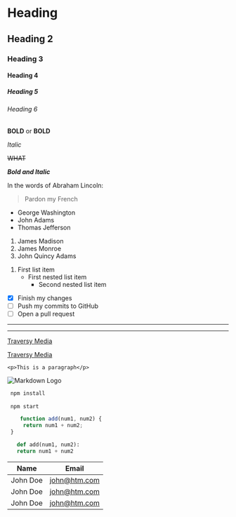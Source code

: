# Heading
## Heading 2
### Heading 3
#### Heading 4
##### Heading 5
###### Heading 6

<!-- Bold-->
**BOLD** or __BOLD__

<!--Italic-->
*Italic*

<!--Strike Through-->
~~WHAT~~

<!-- All bold and italic -->
***Bold and Italic***

<!-- Quote -->
In the words of Abraham Lincoln:
> Pardon my French

<!-- Unordered List -->
- George Washington
- John Adams
- Thomas Jefferson

<!--To order your list, precede each line with a number.-->

1. James Madison
1. James Monroe
1. John Quincy Adams

<!-- Nested List -->
1. First list item
   - First nested list item
     - Second nested list item

<!-- Task List -->
- [x] Finish my changes
- [ ] Push my commits to GitHub
- [ ] Open a pull request

<!-- Horizontal Line-->
___
___

<!-- Links -->
[Traversy Media](http://travesymedia.com)

[Traversy Media](http://travesymedia.com "Traversy Media")

<!-- Display Code Block-->
`<p>This is a paragraph</p>`

<!-- Images -->
![Markdown Logo](https://markdown-here.com/img/icon256.png)

<!-- Github Markdown -->

<!-- Code Block -->

```bash
 npm install
 
 npm start
```

```javascript
    function add(num1, num2) {
     return num1 + num2;
 }
 ```

 ```python
    def add(num1, num2):
    return num1 + num2
```

<!-- Tables -->
| Name        | Email        |
| ----------- |------------- |
| John Doe    | john@htm.com |
| John Doe    | john@htm.com |
| John Doe    | john@htm.com |